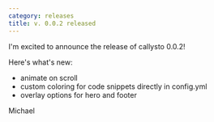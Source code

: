```yaml
---
category: releases
title: v. 0.0.2 released
---
```

I'm excited to announce the release of callysto 0.0.2!

Here's what's new:
- animate on scroll
- custom coloring for code snippets directly in config.yml
- overlay options for hero and footer

<p><i class="fas fa-heart"></i> Michael</p>